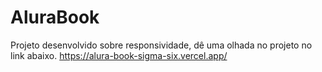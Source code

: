 # AluraBook
Projeto desenvolvido sobre responsividade, dê uma olhada no projeto no link abaixo.
https://alura-book-sigma-six.vercel.app/
